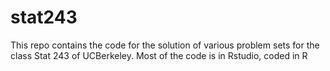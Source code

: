 # stat243
This repo contains the code for the solution of various problem sets for the class Stat 243 of UCBerkeley.
Most of the code is in Rstudio, coded in R
